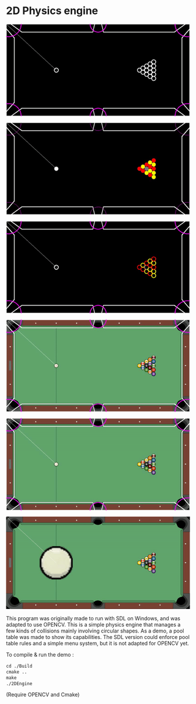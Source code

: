 # 2D Physics engine

![alt text](./DEMO/DEMO_1.gif)

![alt text](./DEMO/DEMO_2.gif)

![alt text](./DEMO/DEMO_6.gif)

![alt text](./DEMO/DEMO_9.gif)

![alt text](./DEMO/DEMO_7.gif)

![alt text](./DEMO/DEMO_8.gif)

This program was originally made to run with SDL on Windows, and was adapted to use OPENCV. 
This is a simple physics engine that manages a few kinds of collisions mainly involving circular shapes. As a demo, a pool table was made to show its capabilities. 
The SDL version could enforce pool table rules and a simple menu system, but it is not adapted for OPENCV yet.

To compile & run the demo : 

```
cd ./Build
cmake ..
make
./2DEngine
```

(Require OPENCV and Cmake)

